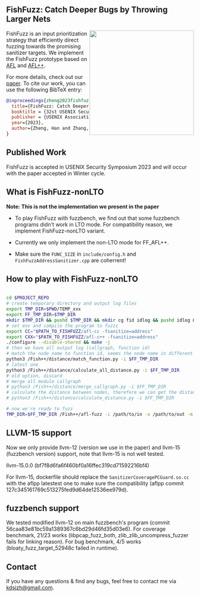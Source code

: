 ## FishFuzz: Catch Deeper Bugs by Throwing Larger Nets

<a href="https://hexhive.epfl.ch/paper/23SEC5.pdf" target="_blank"><img src="paper/preview/FishFuzz-preview.png" align="right" width="280"></a>

FishFuzz is an input prioritization strategy that efficiently direct fuzzing towards the promising sanitizer targets. We implement the FishFuzz prototype based on [AFL](https://github.com/google/afl) and [AFL++](https://github.com/AFLplusplus/AFLplusplus/).

For more details, check out our [paper](https://hexhive.epfl.ch/paper/23SEC5.pdf). To cite our work, you can use the following BibTeX entry:

```bibtex
@inproceedings{zheng2023fishfuzz,
  title={FishFuzz: Catch Deeper Bugs by Throwing Larger Nets},
  booktitle = {32st USENIX Security Symposium (USENIX Security 23)},
  publisher = {USENIX Association},
  year={2023},
  author={Zheng, Han and Zhang, Jiayuan and Huang, Yuhang and Ren, Zezhong and Wang, He and Cao, Chunjie and Zhang, Yuqing and Toffalini, Flavio and Payer, Mathias},
}
```

## Published Work

FishFuzz is accepted in USENIX Security Symposium 2023 and will occur with the paper accepted in Winter cycle.

## What is FishFuzz-nonLTO

**Note: This is not the implementation we present in the paper**

* To play FishFuzz with fuzzbench, we find out that some fuzzbench programs didn't work in LTO mode. For compatibility reason, we implement FishFuzz-nonLTO variant.

* Currently we only implement the non-LTO mode for FF_AFL++.

* Make sure the `FUNC_SIZE` in `include/config.h` and `FishFuzzAddressSanitizer.cpp` are coherrent!

## How to play with FishFuzz-nonLTO

```bash

cd $PROJECT_REPO
# create temporary directory and output log files
export TMP_DIR=$PWD/TEMP_xxx
export FF_TMP_DIR=$TMP_DIR
mkdir $TMP_DIR && pushd $TMP_DIR && mkdir cg fid idlog && pushd idlog && touch fid targid && popd && popd
# set env and compile the program to fuzzz
export CC="$PATH_TO_FISHFUZZ/afl-cc -fsanitize=address"
export CXX="$PATH_TO_FISHFUZZ/afl-c++ -fsanitize=address"
./configure --disable-shared && make -j
# then we have all output log (callgraph, function id)
# match the node name to function id, seems the node name in different modules are not duplicated
python3 /Fish++/distance/match_function.py -i $FF_TMP_DIR
# latest one
python3 /Fish++/distance/calculate_all_distance.py -i $FF_TMP_DIR 
# old option, discard
# merge all module callgraph
# python3 /Fish++/distance/merge_callgraph.py -i $FF_TMP_DIR
# calculate the distance between nodes, therefore we can get the distance between function ids
# python3 /Fish++/distance/calculate_distance.py -i $FF_TMP_DIR

# now we're ready to fuzz
TMP_DIR=$FF_TMP_DIR /Fish++/afl-fuzz -i /path/to/in -o /path/to/out -m none -t 1000+ -D -- ./prog @@

```

## LLVM-15 support

Now we only provide llvm-12 (version we use in the paper) and llvm-15 (fuzzbench version) support, 
note that llvm-15 is not well tested.

llvm-15.0.0 (bf7f8d6fa6f460bf0a16ffec319cd71592216bf4)

For llvm-15, dockerfile should replace the `SanitizerCoveragePCGuard.so.cc` with the aflpp latestest one to make sure the compatibility 
(aflpp commit 127c345161769c513275fed9d64de12536ee979d). 

## fuzzbench support

We tested modified llvm-12 on main fuzzbench's program (commit 56caa83e81bc59a1389367c6bd29d46fd35d03e6).
For coverage benchmark, 21/23 works (libpcap_fuzz_both, zlib_zlib_uncompress_fuzzer fails for linking reason).
For bug benchmark, 4/5 works (bloaty_fuzz_target_52948c failed in runtime). 

## Contact

If you have any questions & find any bugs, feel free to contact me via kdsjzh@gmail.com.
